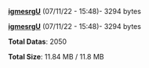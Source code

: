[**igmesrgU**](/data/igmesrgU.txt) (07/11/22 - 15:48)- 3294 bytes

[**igmesrgU**](/data/igmesrgU.txt) (07/11/22 - 15:48)- 3294 bytes

**Total Datas**: 2050

**Total Size**: 11.84 MB / 11.8 MB